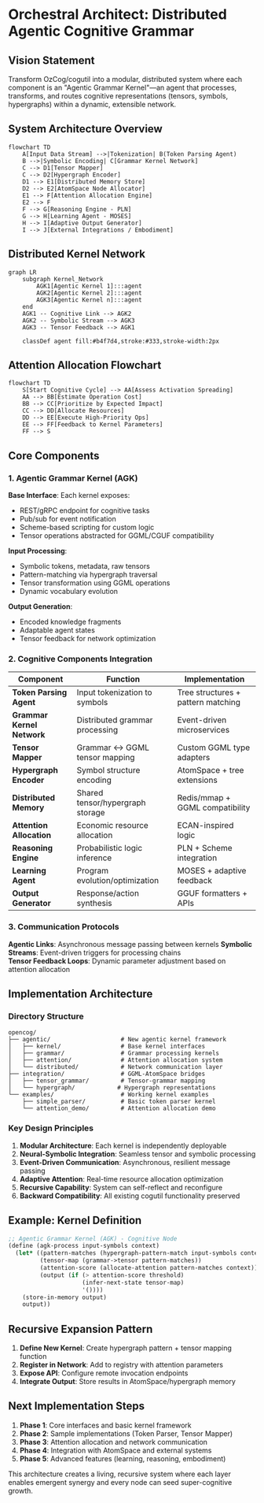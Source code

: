 # Orchestral Architect: Distributed Agentic Cognitive Grammar

## Vision Statement

Transform OzCog/cogutil into a modular, distributed system where each component is an "Agentic Grammar Kernel"—an agent that processes, transforms, and routes cognitive representations (tensors, symbols, hypergraphs) within a dynamic, extensible network.

## System Architecture Overview

```mermaid
flowchart TD
    A[Input Data Stream] -->|Tokenization| B(Token Parsing Agent)
    B -->|Symbolic Encoding| C[Grammar Kernel Network]
    C --> D1[Tensor Mapper]
    C --> D2[Hypergraph Encoder]
    D1 --> E1[Distributed Memory Store]
    D2 --> E2[AtomSpace Node Allocator]
    E1 --> F[Attention Allocation Engine]
    E2 --> F
    F --> G[Reasoning Engine - PLN]
    G --> H[Learning Agent - MOSES]
    H --> I[Adaptive Output Generator]
    I --> J[External Integrations / Embodiment]
```

## Distributed Kernel Network

```mermaid
graph LR
    subgraph Kernel_Network
        AGK1[Agentic Kernel 1]:::agent
        AGK2[Agentic Kernel 2]:::agent
        AGK3[Agentic Kernel n]:::agent
    end
    AGK1 -- Cognitive Link --> AGK2
    AGK2 -- Symbolic Stream --> AGK3
    AGK3 -- Tensor Feedback --> AGK1

    classDef agent fill:#b4f7d4,stroke:#333,stroke-width:2px
```

## Attention Allocation Flowchart

```mermaid
flowchart TD
    S[Start Cognitive Cycle] --> AA[Assess Activation Spreading]
    AA --> BB[Estimate Operation Cost]
    BB --> CC[Prioritize by Expected Impact]
    CC --> DD[Allocate Resources]
    DD --> EE[Execute High-Priority Ops]
    EE --> FF[Feedback to Kernel Parameters]
    FF --> S
```

## Core Components

### 1. Agentic Grammar Kernel (AGK)

**Base Interface**: Each kernel exposes:
- REST/gRPC endpoint for cognitive tasks
- Pub/sub for event notification
- Scheme-based scripting for custom logic
- Tensor operations abstracted for GGML/CGUF compatibility

**Input Processing**:
- Symbolic tokens, metadata, raw tensors
- Pattern-matching via hypergraph traversal
- Tensor transformation using GGML operations
- Dynamic vocabulary evolution

**Output Generation**:
- Encoded knowledge fragments
- Adaptable agent states
- Tensor feedback for network optimization

### 2. Cognitive Components Integration

| Component | Function | Implementation |
|-----------|----------|----------------|
| **Token Parsing Agent** | Input tokenization to symbols | Tree structures + pattern matching |
| **Grammar Kernel Network** | Distributed grammar processing | Event-driven microservices |
| **Tensor Mapper** | Grammar ↔ GGML tensor mapping | Custom GGML type adapters |
| **Hypergraph Encoder** | Symbol structure encoding | AtomSpace + tree extensions |
| **Distributed Memory** | Shared tensor/hypergraph storage | Redis/mmap + GGML compatibility |
| **Attention Allocation** | Economic resource allocation | ECAN-inspired logic |
| **Reasoning Engine** | Probabilistic logic inference | PLN + Scheme integration |
| **Learning Agent** | Program evolution/optimization | MOSES + adaptive feedback |
| **Output Generator** | Response/action synthesis | GGUF formatters + APIs |

### 3. Communication Protocols

**Agentic Links**: Asynchronous message passing between kernels
**Symbolic Streams**: Event-driven triggers for processing chains  
**Tensor Feedback Loops**: Dynamic parameter adjustment based on attention allocation

## Implementation Architecture

### Directory Structure
```
opencog/
├── agentic/                    # New agentic kernel framework
│   ├── kernel/                 # Base kernel interfaces
│   ├── grammar/                # Grammar processing kernels
│   ├── attention/              # Attention allocation system
│   └── distributed/            # Network communication layer
├── integration/                # GGML-AtomSpace bridges
│   ├── tensor_grammar/         # Tensor-grammar mapping
│   └── hypergraph/            # Hypergraph representations
└── examples/                   # Working kernel examples
    ├── simple_parser/          # Basic token parser kernel
    └── attention_demo/         # Attention allocation demo
```

### Key Design Principles

1. **Modular Architecture**: Each kernel is independently deployable
2. **Neural-Symbolic Integration**: Seamless tensor and symbolic processing
3. **Event-Driven Communication**: Asynchronous, resilient message passing
4. **Adaptive Attention**: Real-time resource allocation optimization
5. **Recursive Capability**: System can self-reflect and reconfigure
6. **Backward Compatibility**: All existing cogutil functionality preserved

## Example: Kernel Definition

```scheme
;; Agentic Grammar Kernel (AGK) - Cognitive Node
(define (agk-process input-symbols context)
  (let* ((pattern-matches (hypergraph-pattern-match input-symbols context))
         (tensor-map (grammar->tensor pattern-matches))
         (attention-score (allocate-attention pattern-matches context))
         (output (if (> attention-score threshold)
                     (infer-next-state tensor-map)
                     '())))
    (store-in-memory output)
    output))
```

## Recursive Expansion Pattern

1. **Define New Kernel**: Create hypergraph pattern + tensor mapping function
2. **Register in Network**: Add to registry with attention parameters
3. **Expose API**: Configure remote invocation endpoints
4. **Integrate Output**: Store results in AtomSpace/hypergraph memory

## Next Implementation Steps

1. **Phase 1**: Core interfaces and basic kernel framework
2. **Phase 2**: Sample implementations (Token Parser, Tensor Mapper)
3. **Phase 3**: Attention allocation and network communication
4. **Phase 4**: Integration with AtomSpace and external systems
5. **Phase 5**: Advanced features (learning, reasoning, embodiment)

This architecture creates a living, recursive system where each layer enables emergent synergy and every node can seed super-cognitive growth.